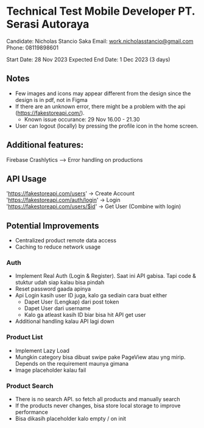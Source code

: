 # Technical Test Mobile Developer PT. Serasi Autoraya
Candidate: Nicholas Stancio Saka
Email: work.nicholasstancio@gmail.com
Phone: 08119898601

Start Date: 28 Nov 2023
Expected End Date: 1 Dec 2023 (3 days)

## Notes
- Few images and icons may appear different from the design since the design is in pdf, not in Figma
- If there are an unknown error, there might be a problem with the api (https://fakestoreapi.com/).
    - Known issue occurance: 29 Nov 16.00 - 21.30
- User can logout (locally) by pressing the profile icon in the home screen.

## Additional features:
Firebase Crashlytics --> Error handling on productions

## API Usage
'https://fakestoreapi.com/users' -> Create Account
'https://fakestoreapi.com/auth/login' -> Login
'https://fakestoreapi.com/users/$id' -> Get User (Combine with login)

## Potential Improvements
- Centralized product remote data access
- Caching to reduce network usage

### Auth
- Implement Real Auth (Login & Register). Saat ini API gabisa. Tapi code & stuktur udah siap kalau bisa pindah
- Reset password gaada apinya
- Api Login kasih user ID juga, kalo ga sediain cara buat either
    - Dapet User (Lengkap) dari post token
    - Dapet User dari username
    - Kalo ga atleast kasih ID biar bisa hit API get user
- Additional handling kalau API lagi down

### Product List
- Implement Lazy Load
- Mungkin category bisa dibuat swipe pake PageView atau yng mirip. Depends on the requirement maunya gimana
- Image placeholder kalau fail

### Product Search
- There is no search API. so fetch all products and manually search
- If the products never changes, bisa store local storage to improve performance
- Bisa dikasih placeholder kalo empty / on init